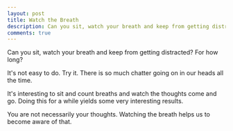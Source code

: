 ```yaml
---
layout: post
title: Watch the Breath
description: Can you sit, watch your breath and keep from getting distracted?  For how long?
comments: true
---
```

Can you sit, watch your breath and keep from getting distracted?  For how long?

It's not easy to do.  Try it.  There is so much chatter going on in our heads all the time.

It's interesting to sit and count breaths and watch the thoughts come and go.  Doing this for a while yields some very interesting results.

You are not necessarily your thoughts.  Watching the breath helps us to become aware of that.
